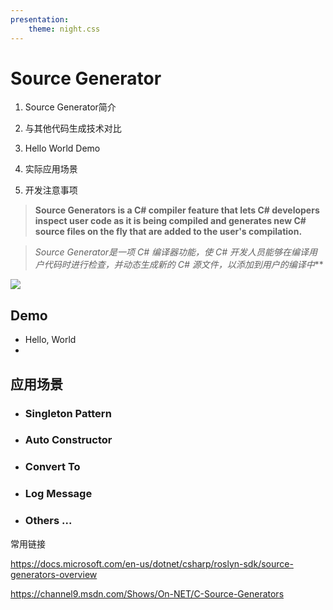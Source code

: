```yaml
---
presentation:
    theme: night.css
---
```


<!-- slide -->
#  Source Generator

<!-- slide -->

1. Source Generator简介

1. 与其他代码生成技术对比

1. Hello World Demo

1. 实际应用场景

1. 开发注意事项


<!-- slide -->

> **Source Generators is a C# compiler feature that lets C# developers inspect user code as it is being compiled and generates new C# source files on the fly that are added to the user's compilation.**

> *Source Generator是一项 C# 编译器功能，使 C# 开发人员能够在编译用户代码时进行检查，并动态生成新的 C# 源文件，以添加到用户的编译中***

<!-- slide -->
<img src="https://docs.microsoft.com/zh-cn/dotnet/csharp/roslyn-sdk/media/source-generators/source-generator-visualization.png">


<!-- slide -->

<!-- slide -->
## Demo

- Hello, World
- 

<!-- slide -->
## 应用场景
<!-- slide -->
- ### Singleton Pattern
- ### Auto Constructor
- ### Convert To
- ### Log Message 
- ### Others ...

<!-- slide -->
常用链接

https://docs.microsoft.com/en-us/dotnet/csharp/roslyn-sdk/source-generators-overview

https://channel9.msdn.com/Shows/On-NET/C-Source-Generators